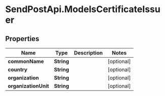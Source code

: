 # SendPostApi.ModelsCertificateIssuer

## Properties
Name | Type | Description | Notes
------------ | ------------- | ------------- | -------------
**commonName** | **String** |  | [optional] 
**country** | **String** |  | [optional] 
**organization** | **String** |  | [optional] 
**organizationUnit** | **String** |  | [optional] 

